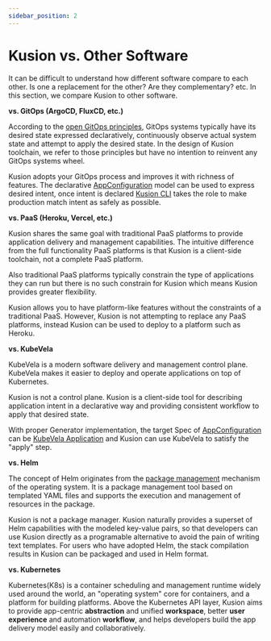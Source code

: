 ```yaml
---
sidebar_position: 2
---
```


# Kusion vs. Other Software

It can be difficult to understand how different software compare to each other. Is one a replacement for the other? Are they complementary? etc. In this section, we compare Kusion to other software.

**vs. GitOps (ArgoCD, FluxCD, etc.)**
 
According to the [open GitOps principles](https://opengitops.dev/), GitOps systems typically have its desired state expressed declaratively, continuously observe actual system state and attempt to apply the desired state. In the design of Kusion toolchain, we refer to those principles but have no intention to reinvent any GitOps systems wheel. 

Kusion adopts your GitOps process and improves it with richness of features. The declarative [AppConfiguration](../concepts/appconfiguration.md) model can be used to express desired intent, once intent is declared [Kusion CLI](../reference/cli/kusion/index.md) takes the role to make production match intent as safely as possible. 

**vs. PaaS (Heroku, Vercel, etc.)**

Kusion shares the same goal with traditional PaaS platforms to provide application delivery and management capabilities. The intuitive difference from the full functionality PaaS platforms is that Kusion is a client-side toolchain, not a complete PaaS platform. 

Also traditional PaaS platforms typically constrain the type of applications they can run but there is no such constrain for Kusion which means Kusion provides greater flexibility.

Kusion allows you to have platform-like features without the constraints of a traditional PaaS. However, Kusion is not attempting to replace any PaaS platforms, instead Kusion can be used to deploy to a platform such as Heroku.

**vs. KubeVela**

KubeVela is a modern software delivery and management control plane. KubeVela makes it easier to deploy and operate applications on top of Kubernetes.

Kusion is not a control plane. Kusion is a client-side tool for describing application intent in  a declarative way and providing consistent workflow to apply that desired state.

With proper Generator implementation, the target Spec of [AppConfiguration](/docs/user_docs/concepts/appconfiguration) can be [KubeVela Application](https://kubevela.io/docs/getting-started/core-concept/) and Kusion can use KubeVela to satisfy the "apply" step.

**vs. Helm**

The concept of Helm originates from the [package management](https://en.wikipedia.org/wiki/Package_manager) mechanism of the operating system. It is a package management tool based on templated YAML files and supports the execution and management of resources in the package. 

Kusion is not a package manager. Kusion naturally provides a superset of Helm capabilities with the modeled key-value pairs, so that developers can use Kusion directly as a programable alternative to avoid the pain of writing text templates. For users who have adopted Helm, the stack compilation results in Kusion can be packaged and used in Helm format.

**vs. Kubernetes**

Kubernetes(K8s) is a container scheduling and management runtime widely used around the world, an "operating system" core for containers, and a platform for building platforms. Above the Kubernetes API layer, Kusion aims to provide app-centric **abstraction** and unified **workspace**, better **user experience** and automation **workflow**, and helps developers build the app delivery model easily and collaboratively.
